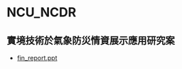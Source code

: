 # NCU_NCDR
## 實境技術於氣象防災情資展示應用研究案
* [fin_report.ppt](https://docs.google.com/presentation/d/1fM4ycAn2nN2Mvva-hRsXor2TvY4Pp-PE/edit?usp=sharing&ouid=103769037852455732407&rtpof=true&sd=true)
